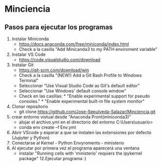 # Minciencia
## Pasos para ejecutar los programas

1. Instalar Miniconda
   * https://docs.anaconda.com/free/miniconda/index.html
   * Check a la casilla "Add Minicanda3 to my PATH enviroment variable"
3. Instalar VS Code
   * https://code.visualstudio.com/download
4. Instalar Git
   * https://git-scm.com/download/win
   * Check a la casilla "(NEW!) Add a Git Bash Profile to Windows Terminal"
   * Seleccionar "Use Visual Studio Code as Git's default editor"
   * Seleccionar "Use Windows' default console window"
   * Check en las casillas:
         * "Enable experimental support for pseudo consoles."
         * "Enable experimental built-in file system monitor"
5. Clonar repositorio
   * git clone https://github.com/Jose-Sepulveda-Salazar/Minciencia.git
6. crear entorno vistual desde "Anaconda Pront(miniconda3)"
   * alojar el archivo.yml en el directorio del entorno C:\Users\usuario>
   * conda env create –f Env.yml
8. Abrir VScode y esperar a que se instalen las extensiones por defecto (Jupyter y Python)
9. Conectarse al Kernel
       - Python Envyroments
       - ministerio
11. Al ejecutar por primera vez el programa aparecerá una ventana
    * instalar "Running cells with 'ministerio' requiers the ipykernel package"
12.Ejecutar programa :)



